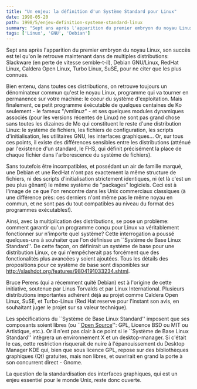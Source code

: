 ```yaml
---
title: "Un enjeu: la définition d'un Système Standard pour Linux"
date: 1998-05-20
path: 1998/5/enjeu-definition-systeme-standard-linux
summary: "Sept ans après l'apparition du premier embryon du noyau Linux, son succès est tel qu'on le retrouve maintenant dans de multiples distributions: Slackware (en perte de vitesse semble-t-il), Debian GNU/Linux, RedHat Linux, Caldera Open Linux, Turbo Linux, SuSE, pour ne citer que les plus connues."
tags: ['Linux', 'GNU', 'Debian']
---
```


<P>
Sept ans après l'apparition du premier embryon du noyau Linux, son succès est
tel qu'on le retrouve maintenant dans de multiples distributions: Slackware (en
perte de vitesse semble-t-il), Debian GNU/Linux, RedHat Linux, Caldera Open
Linux, Turbo Linux, SuSE, pour ne citer que les plus connues.
</P>

<P>
Bien entenu, dans toutes ces distributions, on retrouve toujours un
dénominateur commun qu'est le noyau Linux, programme qui va tourner en
permanence sur votre machine: le coeur du système d'exploitation. Mais
finalement, ce petit programme éxécutable de quelques centaines de Ko
seulement - le fameux "/vmlinuz" - et ses quelques modules dynamiques
associés (pour les versions récentes de Linux) ne sont pas grand chose
sans toutes les dizaines de Mo qui constituent le reste d'une distribution
Linux: le système de fichiers, les fichiers de configuration, les scripts
d'initialisation, les utilitaires GNU, les interfaces graphiques... Or,
sur tous ces points, il existe des différences sensibles entre les
distributions (atténué par l'existence d'un standard, le FHS, qui définit
précisément la place de chaque fichier dans l'arborescence du système
de fichiers).
</P>

<P>
Sans toutefois être incompatibles, et possédant un air de famille
marqué, une Debian et une RedHat n'ont pas exactement la même structure
de fichiers, ni des scripts d'initialisation strictement identiques,
ni (et là c'est un peu plus gênant) le même système de "packages"
logiciels. Ceci est à l'image de ce que l'on rencontre dans les Unix
commerciaux classiques (à une différence près: ces derniers n'ont même
pas le même noyau en commun, et ne sont pas du tout compatibles au niveau
du format des programmes exécutables!).
</P>

<P>
Ainsi, avec la multiplication des distributions, se pose un problème:
comment garantir qu'un programme conçu pour Linux va véritablement
fonctionner sur n'importe quel système? Cette interrogation a poussé
quelques-uns à souhaiter que l'on définisse un ``Système de Base
Linux Standard''. De cette façon, on définirait un système de base
pour une distribution Linux, ce qui n'empêcherait pas forcément que
des fonctionalités plus avancées y soient ajoutées. Tous les détails
des propositions pour ce système de base sont disponibles sur <A HREF="http://slashdot.org/features/9804191033234.shtml">http://slashdot.org/features/9804191033234.shtml</A>.
</P>

<P>
Bruce Perens (qui a récemment quité Debian) est à l'origine de cette
initiative, soutenue par Linus Torvalds et par Linux International. Plusieurs
distributions importantes adhèrent déjà au projet comme Caldera Open
Linux, SuSE, et Turbo-Linux (Red Hat reserve pour l'instant son avis, en
souhaitant juger le projet sur sa valeur technique).
</P>

<P>
Les spécifications du ``Système de Base Linux Standard''
imposent que ses composants soient libres (ou ``<A HREF="http://www.opensource.org/osd.html">Open Source</A>'': GPL, Licence
BSD ou MIT ou Artistique, etc.).  Or il n'est pas clair à ce point si le
``Système de Base Linux Standard'' intègrera un environnement X et un
desktop-manager. Si c'était le cas, cette restriction risquerait de nuire
à l'épanouissement du Desktop Manager KDE qui, bien que sous licence GPL,
repose sur des bibliothèques graphiques (Qt) gratuites, mais non libres,
et ouvrirait en grand la porte à son concurrent direct - Gnome.
</P>

<P>
La question de la standardisation des interfaces graphiques, qui est
un enjeu essentiel pour le monde Unix, reste donc ouverte.
</P>


